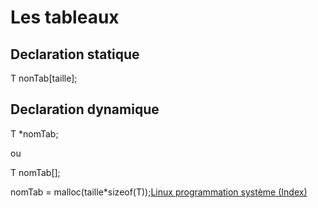 # Les tableaux

## Declaration statique

T nonTab[taille];

## Declaration dynamique

T *nomTab;

ou

T nomTab[];

nomTab = malloc(taille*sizeof(T));[Linux programmation système (Index)](http://lps.cofares.net/)
